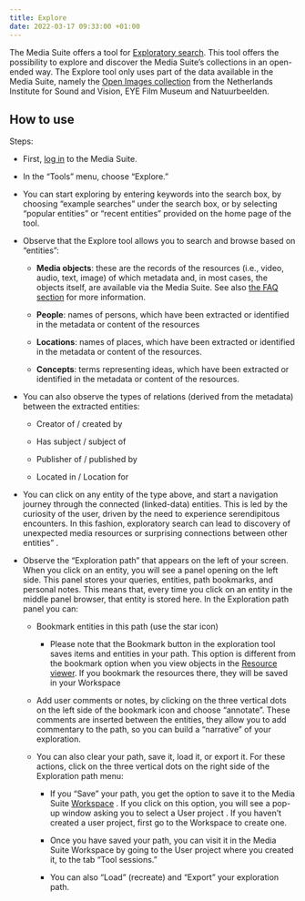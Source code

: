 ```yaml
---
title: Explore
date: 2022-03-17 09:33:00 +01:00
---
```


The Media Suite offers a tool for [Exploratory search](https://mediasuite.clariah.nl/tool/exploratory-search). This tool offers the possibility to explore and discover the Media Suite’s collections in an open-ended way. The Explore tool only uses part of the data available in the Media Suite, namely the [Open Images collection](https://mediasuitedata.clariah.nl/dataset?groups=open-images-project) from the Netherlands Institute for Sound and Vision, EYE Film Museum and Natuurbeelden.

## How to use

Steps:

* First, [log in](https://mediasuite.clariah.nl/documentation/howtos/login) to the Media Suite.

* In the “Tools” menu, choose “Explore.”

* You can start exploring by entering keywords into the search box, by choosing “example searches” under the search box, or by selecting “popular entities” or “recent entities” provided on the home page of the tool.

* Observe that the Explore tool allows you to search and browse based on “entities”:

  * **Media objects**: these are the records of the resources (i.e., video, audio, text, image) of which metadata and, in most cases, the objects itself, are available via the Media Suite. See also [the FAQ section](http://mediasuite.clariah.nl/documentation/faq/can-play-view) for more information.

  * **People**: names of persons, which have been extracted or identified in the metadata or content of the resources

  * **Locations**: names of places, which have been extracted or identified in the metadata or content of the resources.

  * **Concepts**: terms representing ideas, which have been extracted or identified in the metadata or content of the resources.

* You can also observe the types of relations (derived from the metadata) between the extracted entities:

  * Creator of / created by

  * Has subject / subject of

  * Publisher of / published by

  * Located in / Location for

* You can click on any entity of the type above, and start a navigation journey through the connected (linked-data) entities. This is led by the curiosity of the user, driven by the need to experience serendipitous encounters. In this fashion, exploratory search can lead to discovery of unexpected media resources or surprising connections between other entities” .


* Observe the “Exploration path” that appears on the left of your screen. When you click on an entity, you will see a panel opening on the left side. This panel stores your queries, entities, path bookmarks, and personal notes. This means that, every time you click on an entity in the middle panel browser, that entity is stored here. In the Exploration path panel you can:

  * Bookmark entities in this path (use the star icon)

    * Please note that the Bookmark button in the exploration tool saves items and entities in your path. This option is different from the bookmark option when you view objects in the [Resource viewer](https://mediasuite.clariah.nl/documentation/howtos/resource-viewer). If you bookmark the resources there, they will be saved in your Workspace


  * Add user comments or notes, by clicking on the three vertical dots on the left side of the bookmark icon and choose “annotate”. These comments are inserted between the entities, they allow you to add commentary to the path, so you can build a “narrative” of your exploration.


  * You can also clear your path, save it, load it, or export it. For these actions, click on the three vertical dots on the right side of the Exploration path menu:

    * If you “Save” your path, you get the option to save it to the Media Suite [Workspace](https://mediasuite.clariah.nl/documentation/howtos/work-in-a-workspace) . If you click on this option, you will see a pop-up window asking you to select a User project . If you haven’t created a user project, first go to the Workspace to create one.

    * Once you have saved your path, you can visit it in the Media Suite Workspace by going to the User project where you created it, to the tab “Tool sessions.”

    * You can also “Load” (recreate) and “Export” your exploration path.